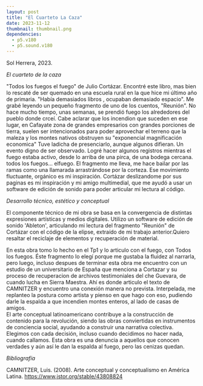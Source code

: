 ```yaml
---
layout: post
title: "El Cuarteto La Caza"
date: 2023-11-12
thumbnail: thumbnail.png
dependencies:
  - p5.v180
  - p5.sound.v180
---
```


<div id="div-sketch">
  <script type="text/javascript" src="sketch.js"></script>
</div>

Sol Herrera, 2023.

*El cuarteto de la caza*

  "Todos los fuegos el fuego"        de Julio Cortázar.                     Encontré este libro, mas bien lo rescaté de ser quemado en una escuela rural en la que hice mi último año de primaria. "Había demasiados libros ,      ocupaban         demasiado         espacio".            Me grabé leyendo un pequeño fragmento de uno de  los cuentos,                                     "Reunión". 
  No hace mucho tiempo,     unas semanas,     se prendió fuego los alrededores del pueblo donde crceí. Cabe aclarar que los incendion que suceden en ese lugar, en Cafayate zona de grandes empresarios con grandes porciones de tierra, suelen ser intencionados para poder aprovechar el terreno que la maleza y los montes nativos obstruyen su "exponencial magnificación economica"                                         Tuve ladicha  de presenciarlo,                                                                                                       aunque algunos difieran.                                                                                                      Un evento digno de ser observado. Logré hacer algunos registros      mientras          el fuego estaba activo,       desde lo arriba de una pirca,          de una bodega cercana. todos los fuegos... elfuego.
  El fragmento me lleva,                                                                                                            me hace bailar por las ramas                  como una llamarada                                arrastrándose                                   por la corteza. Ese movimiento fluctuante,                           orgánico     es mi inspiración.                              Cortázar deslizandome  por sus paginas                     es mi inspiración                                                                            y mi amigo multimedial, que me ayudó a usar un software de edición de sonido para                                                   poder articular mi lectura al código.

*Desarrollo técnico, estético y conceptual*

  El componente técnico de mi obra se basa en la convergencia de distintas expresiones artísticas y medios digitales. Utilizo un software de edición de sonido 'Ableton', articulando mi lectura del fragmento "Reunión" de Cortázar con el código de la elipse, extraído de mi trabajo anterior.Quiero resaltar el reciclaje de elementos y recuperación de material. 

  En esta obra tomo lo hecho en el Tp1 y lo articulo con el fuego, con Todos los fuegos. Éste fragmento lo elegí porque me gustaba la fluidez al narrarla, pero luego, incluso despues de terminar esta obra me encuentro con un estudio de un universitario de España que  menciona a Cortazar y su proceso de recuperacion de archivos testimoniales del che Guevara, de cuando lucha en Sierra Maestra. Ahí es donde articulo el texto de CAMNITZER y encuentro una conexión manera no prevista.
  Interpelada, me replanteo la postura como artista y pienso en que hago con eso, pudiendo darle la espalda a que incendien montes enteros, al lado de casas de amigos.  
  El arte conceptual latinoamericano contribuye a la construcción de contenido para la revolución, siendo las obras conviertidas en instrumentos de conciencia social, ayudando a construir una narrativa colectiva.
  Elegimos con cada decisión, incluso cuando decidimos no hacer nada, cuando callamos. Esta obra es una denuncia a aquellos que conocen verdades y aún así le dan la espalda al fuego, pero las cenizas quedan.



*Bibliografía*

CAMNITZER, Luis. (2008). Arte conceptual y conceptualismo en América Latina. 
https://www.jstor.org/stable/43808824
